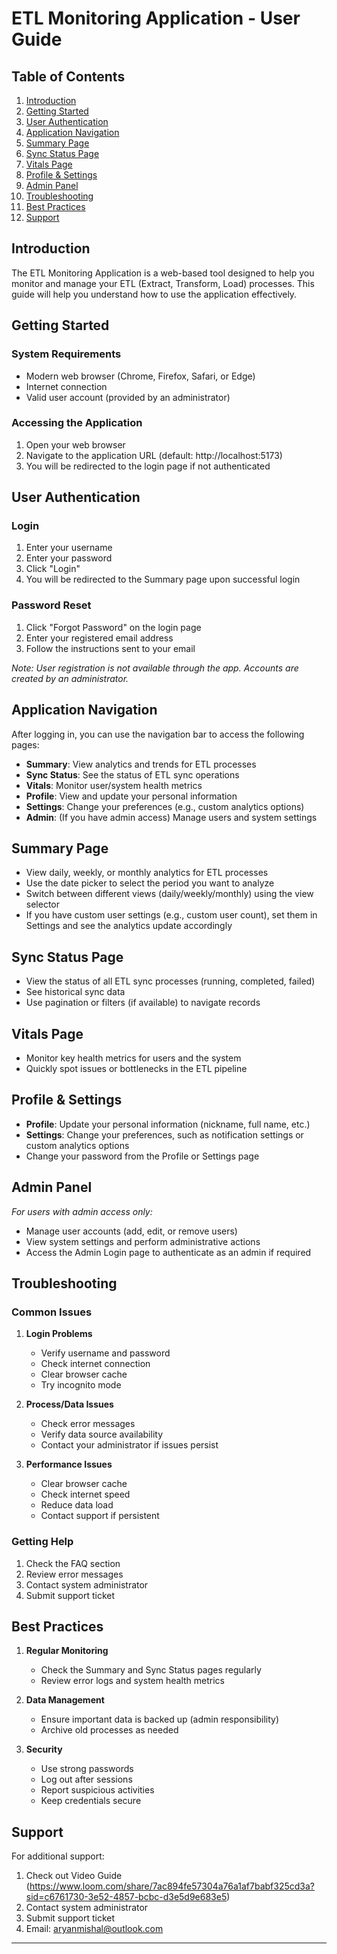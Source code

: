 # ETL Monitoring Application - User Guide

## Table of Contents
1. [Introduction](#introduction)
2. [Getting Started](#getting-started)
3. [User Authentication](#user-authentication)
4. [Application Navigation](#application-navigation)
5. [Summary Page](#summary-page)
6. [Sync Status Page](#sync-status-page)
7. [Vitals Page](#vitals-page)
8. [Profile & Settings](#profile--settings)
9. [Admin Panel](#admin-panel)
10. [Troubleshooting](#troubleshooting)
11. [Best Practices](#best-practices)
12. [Support](#support)

## Introduction
The ETL Monitoring Application is a web-based tool designed to help you monitor and manage your ETL (Extract, Transform, Load) processes. This guide will help you understand how to use the application effectively.

## Getting Started

### System Requirements
- Modern web browser (Chrome, Firefox, Safari, or Edge)
- Internet connection
- Valid user account (provided by an administrator)

### Accessing the Application
1. Open your web browser
2. Navigate to the application URL (default: http://localhost:5173)
3. You will be redirected to the login page if not authenticated

## User Authentication

### Login
1. Enter your username
2. Enter your password
3. Click "Login"
4. You will be redirected to the Summary page upon successful login

### Password Reset
1. Click "Forgot Password" on the login page
2. Enter your registered email address
3. Follow the instructions sent to your email

*Note: User registration is not available through the app. Accounts are created by an administrator.*

## Application Navigation

After logging in, you can use the navigation bar to access the following pages:
- **Summary**: View analytics and trends for ETL processes
- **Sync Status**: See the status of ETL sync operations
- **Vitals**: Monitor user/system health metrics
- **Profile**: View and update your personal information
- **Settings**: Change your preferences (e.g., custom analytics options)
- **Admin**: (If you have admin access) Manage users and system settings

## Summary Page

- View daily, weekly, or monthly analytics for ETL processes
- Use the date picker to select the period you want to analyze
- Switch between different views (daily/weekly/monthly) using the view selector
- If you have custom user settings (e.g., custom user count), set them in Settings and see the analytics update accordingly

## Sync Status Page

- View the status of all ETL sync processes (running, completed, failed)
- See historical sync data
- Use pagination or filters (if available) to navigate records

## Vitals Page

- Monitor key health metrics for users and the system
- Quickly spot issues or bottlenecks in the ETL pipeline

## Profile & Settings

- **Profile**: Update your personal information (nickname, full name, etc.)
- **Settings**: Change your preferences, such as notification settings or custom analytics options
- Change your password from the Profile or Settings page

## Admin Panel

*For users with admin access only:*
- Manage user accounts (add, edit, or remove users)
- View system settings and perform administrative actions
- Access the Admin Login page to authenticate as an admin if required

## Troubleshooting

### Common Issues

1. **Login Problems**
   - Verify username and password
   - Check internet connection
   - Clear browser cache
   - Try incognito mode

2. **Process/Data Issues**
   - Check error messages
   - Verify data source availability
   - Contact your administrator if issues persist

3. **Performance Issues**
   - Clear browser cache
   - Check internet speed
   - Reduce data load
   - Contact support if persistent

### Getting Help
1. Check the FAQ section
2. Review error messages
3. Contact system administrator
4. Submit support ticket

## Best Practices

1. **Regular Monitoring**
   - Check the Summary and Sync Status pages regularly
   - Review error logs and system health metrics

2. **Data Management**
   - Ensure important data is backed up (admin responsibility)
   - Archive old processes as needed

3. **Security**
   - Use strong passwords
   - Log out after sessions
   - Report suspicious activities
   - Keep credentials secure

## Support

For additional support:
1. Check out Video Guide (https://www.loom.com/share/7ac894fe57304a76a1af7babf325cd3a?sid=c6761730-3e52-4857-bcbc-d3e5d9e683e5)
2. Contact system administrator
3. Submit support ticket
4. Email: aryanmishal@outlook.com

---
